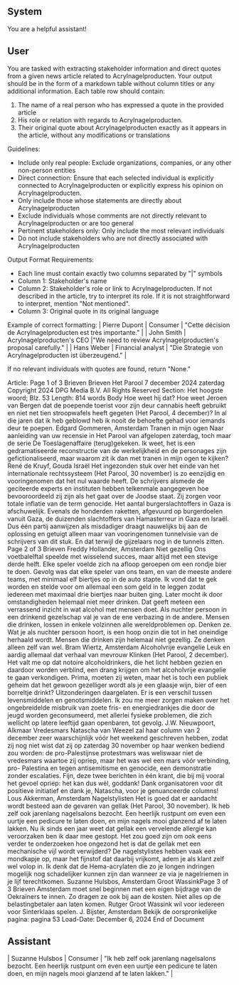 ## System

You are a helpful assistant!

## User


You are tasked with extracting stakeholder information and direct quotes from a given news article related to Acrylnagelproducten. Your output should be in the form of a markdown table without column titles or any additional information. Each table row should contain:
1. The name of a real person who has expressed a quote in the provided article
2. His role or relation with regards to Acrylnagelproducten.
3. Their original quote about Acrylnagelproducten exactly as it appears in the article, without any modifications or translations

Guidelines:
- Include only real people: Exclude organizations, companies, or any other non-person entities
- Direct connection: Ensure that each selected individual is explicitly connected to Acrylnagelproducten or explicitly express his opinion on Acrylnagelproducten.
- Only include those whose statements are directly about Acrylnagelproducten
- Exclude individuals whose comments are not directly relevant to Acrylnagelproducten or are too general
- Pertinent stakeholders only: Only include the most relevant individuals
- Do not include stakeholders who are not directly associated with Acrylnagelproducten

Output Format Requirements:
- Each line must contain exactly two columns separated by "|" symbols
- Column 1: Stakeholder's name
- Column 2: Stakeholder's role or link to Acrylnagelproducten. If not described in the article, try to interpret its role. If it is not straightforward to interpret, mention "Not mentioned".
- Column 3: Original quote in its original language

Example of correct formatting:
| Pierre Dupont | Consumer | "Cette décision de Acrylnagelproducten est très importante." |
| John Smith | Acrylnagelproducten's CEO |"We need to review Acrylnagelproducten's proposal carefully." |
| Hans Weber | Financial analyst | "Die Strategie von Acrylnagelproducten ist überzeugend." |

If no relevant individuals with quotes are found, return "None."

Article:
Page 1 of 3
Brieven
Brieven
Het Parool
7 december 2024 zaterdag
Copyright 2024 DPG Media B.V. All Rights Reserved
Section: Het hoogste woord; Blz. 53
Length: 814 words
Body
Hoe weet hij dat?
Hoe weet Jeroen van Bergen dat de poepende toerist voor zijn deur cannabis heeft gebruikt en niet net tien 
stroopwafels heeft gegeten (Het Parool, 4 december)? In al die jaren dat ik heb geblowd heb ik nooit de behoefte 
gehad voor iemands deur te poepen.
Edgard Gommeren, Amsterdam
Tranen in mijn ogen
Naar aanleiding van uw recensie in Het Parool van afgelopen zaterdag, toch maar de serie De Toeslagenaffaire 
(terug)gekeken. Ik weet, het is een gedramatiseerde reconstructie van de werkelijkheid en de personages zijn 
gefictionaliseerd, maar waarom zit ik dan met tranen in mijn ogen te kijken?
René de Kruyf, Gouda
Israël
Het ingezonden stuk over het einde van het internationale rechtssysteem (Het Parool, 30 november) is zo eenzijdig 
en vooringenomen dat het nul waarde heeft. De schrijvers alsmede de geciteerde experts en instituten hebben 
telkenmale aangegeven hoe bevooroordeeld zij zijn als het gaat over de Joodse staat. Zij zorgen voor totale inflatie 
van de term genocide.
Het aantal burgerslachtoffers in Gaza is afschuwelijk. Evenals de honderden raketten, afgevuurd op burgerdoelen 
vanuit Gaza, de duizenden slachtoffers van Hamasterreur in Gaza en Israël. Dus één partij aanwijzen als 
misdadiger draagt nauwelijks bij aan de oplossing en getuigt alleen maar van vooringenomen tunnelvisie van de 
schrijvers van dit stuk. En dat terwijl de gijzelaars nog in de tunnels zitten.
Page 2 of 3
Brieven
Freddy Hollander, Amsterdam
Niet gezellig
Ons voetbalelftal speelde met wisselend succes, maar altijd met een stevige derde helft. Elke speler voelde zich na 
afloop geroepen om een rondje bier te doen. Gevolg was dat elke speler van ons team, en van de meeste andere 
teams, met minimaal elf biertjes op in de auto stapte. Ik vond dat te gek worden en stelde voor om allemaal een 
som geld in te leggen zodat iedereen met maximaal drie biertjes naar buiten ging. Later mocht ik door 
omstandigheden helemaal niet meer drinken. Dat geeft meteen een verrassend inzicht in wat alcohol met mensen 
doet. Als nuchter persoon in een drinkend gezelschap val je van de ene verbazing in de andere. Mensen die 
drinken, lossen in enkele volzinnen alle wereldproblemen op. Denken ze. Wat je als nuchter persoon hoort, is een 
hoop onzin die tot in het oneindige herhaald wordt. Mensen die drinken zijn helemaal niet gezellig. Ze denken 
alleen zelf van wel.
Bram Wiertz, Amsterdam
Alcoholvrije evangelie
Leuk en aardig allemaal dat verhaal van mevrouw Klinken (Het Parool, 2 december). Het valt me op dat notoire 
alcoholdrinkers, die het licht hebben gezien en daardoor worden verblind, een drang krijgen om het alcoholvrije 
evangelie te gaan verkondigen. Prima, moeten zij weten, maar het is toch een publiek geheim dat het gewoon 
gezelliger wordt als je een glaasje wijn, bier of een borreltje drinkt? Uitzonderingen daargelaten. Er is een verschil 
tussen levensmiddelen en genotsmiddelen. Ik zou me meer zorgen maken over het ongebreidelde misbruik van 
zoete fris- en energiedrankjes die door de jeugd worden geconsumeerd, met allerlei fysieke problemen, die zich 
wellicht op latere leeftijd gaan openbaren, tot gevolg.
J.W. Nieuwpoort, Alkmaar
Vredesmars
Natascha van Weezel zal haar column van 2 december zeer waarschijnlijk vóór het weekend geschreven hebben, 
zodat zij nog niet wist dat zij op zaterdag 30 november op haar wenken bediend zou worden: de pro-Palestijnse 
protestmars was weliswaar niet de vredesmars waartoe zij opriep, maar het was wel een mars vóór verbinding, pro-
Palestina en tegen antisemitisme en genocide, een demonstratie zonder escalaties. Fijn, deze twee berichten in 
één krant, die bij mij vooral het gevoel opriep: het kan dus wèl, goddank! Dank organisatoren voor dit positieve 
initiatief en dank je, Natascha, voor je genuanceerde columns!
Lous Akkerman, Amsterdam
Nagelstylisten
Het is goed dat er aandacht wordt besteed aan de gevaren van gellak (Het Parool, 30 november). Ik heb zelf ook 
jarenlang nagelsalons bezocht. Een heerlijk rustpunt om even een uurtje een pedicure te laten doen, en mijn 
nagels mooi glanzend af te laten lakken. Nu ik sinds een jaar weet dat gellak een vervelende allergie kan 
veroorzaken ben ik daar mee gestopt.
Het zou goed zijn om ook eens verder te onderzoeken hoe ongezond het is dat de gellak met een mechanische vijl 
wordt verwijderd? De nagelstylistes hebben vaak een mondkapje op, maar het fijnstof dat daarbij vrijkomt, adem 
je als klant zelf wel volop in. Ik denk dat de Hema-acrylaten die zo je longen indringen mogelijk nog schadelijker 
kunnen zijn dan wanneer ze via je nagelriemen in je lijf terechtkomen.
Suzanne Hulsbos, Amsterdam
Groot WassinkPage 3 of 3
Brieven
Amsterdam moet snel beginnen met een eigen bijdrage van de Oekraïners te innen. Zo dragen ze ook bij aan de 
kosten. Niet alles op de belastingbetaler aan laten komen. Rutger Groot Wassink wil voor iedereen voor Sinterklaas 
spelen.
J. Bijster, Amsterdam
Bekijk de oorspronkelijke pagina: pagina 53
Load-Date: December 6, 2024
End of Document
        

## Assistant

| Suzanne Hulsbos | Consumer | "Ik heb zelf ook jarenlang nagelsalons bezocht. Een heerlijk rustpunt om even een uurtje een pedicure te laten doen, en mijn nagels mooi glanzend af te laten lakken." |

